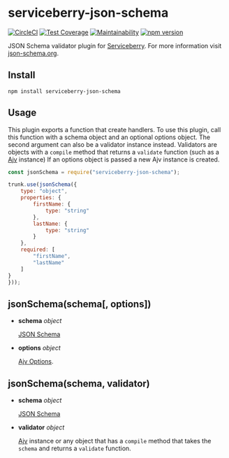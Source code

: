 serviceberry-json-schema
========================

[![CircleCI](https://circleci.com/gh/bob-gray/serviceberry-json-schema.svg?style=svg)](https://circleci.com/gh/bob-gray/serviceberry-json-schema)
[![Test Coverage](https://api.codeclimate.com/v1/badges/991c894da2d8a7d8465c/test_coverage)](https://codeclimate.com/github/bob-gray/serviceberry-json-schema/test_coverage)
[![Maintainability](https://api.codeclimate.com/v1/badges/991c894da2d8a7d8465c/maintainability)](https://codeclimate.com/github/bob-gray/serviceberry-json-schema/maintainability)
[![npm version](https://badge.fury.io/js/serviceberry-json-schema.svg)](https://badge.fury.io/js/serviceberry-json-schema)

JSON Schema validator plugin for [Serviceberry](https://serviceberry.js.org). For
more information visit [json-schema.org](http://json-schema.org).

Install
-------
```shell-script
npm install serviceberry-json-schema
```

Usage
-----
This plugin exports a function that create handlers. To use this
plugin, call this function with a schema object and an optional options
object. The second argument can also be a validator instance instead.
Validators are objects with a `compile` method that returns
a `validate` function (such as a [Ajv](https://www.npmjs.com/package/ajv)
instance) If an options object is passed a new Ajv instance is created.


```js
const jsonSchema = require("serviceberry-json-schema");

trunk.use(jsonSchema({
	type: "object",
	properties: {
		firstName: {
			type: "string"
		},
		lastName: {
			type: "string"
		}
	},
	required: [
		"firstName",
		"lastName"
	]
}
}));
```

jsonSchema(schema[, options])
-----------------------------
  - **schema** *object*

    [JSON Schema](http://json-schema.org/)

  - **options** *object*

    [Ajv Options](https://www.npmjs.com/package/ajv#options).


jsonSchema(schema, validator)
-----------------------------
  - **schema** *object*

    [JSON Schema](http://json-schema.org/)

  - **validator** *object*

    [Ajv](https://www.npmjs.com/package/ajv) instance or any object that has a
	`compile` method that takes the `schema` and returns a `validate` function.
